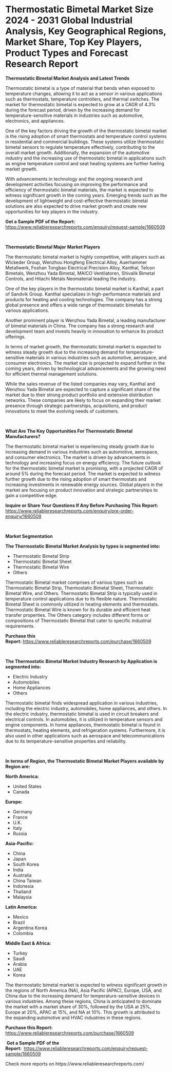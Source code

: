 <p><h1>Thermostatic Bimetal Market Size 2024 - 2031 Global Industrial Analysis, Key Geographical Regions, Market Share, Top Key Players, Product Types and Forecast Research Report</h1></p><p><strong>Thermostatic Bimetal Market Analysis and Latest Trends</strong></p>
<p><p>Thermostatic bimetal is a type of material that bends when exposed to temperature changes, allowing it to act as a sensor in various applications such as thermostats, temperature controllers, and thermal switches. The market for thermostatic bimetal is expected to grow at a CAGR of 4.3% during the forecast period, driven by the increasing demand for temperature-sensitive materials in industries such as automotive, electronics, and appliances.</p><p>One of the key factors driving the growth of the thermostatic bimetal market is the rising adoption of smart thermostats and temperature control systems in residential and commercial buildings. These systems utilize thermostatic bimetal sensors to regulate temperature effectively, contributing to the overall market growth. Additionally, the expansion of the automotive industry and the increasing use of thermostatic bimetal in applications such as engine temperature control and seat heating systems are further fueling market growth.</p><p>With advancements in technology and the ongoing research and development activities focusing on improving the performance and efficiency of thermostatic bimetal materials, the market is expected to witness significant growth in the coming years. Emerging trends such as the development of lightweight and cost-effective thermostatic bimetal solutions are also expected to drive market growth and create new opportunities for key players in the industry.</p></p>
<p><strong>Get a Sample PDF of the Report:&nbsp;</strong> <a href="https://www.reliableresearchreports.com/enquiry/request-sample/1660509">https://www.reliableresearchreports.com/enquiry/request-sample/1660509</a></p>
<p>&nbsp;</p>
<p><strong>Thermostatic Bimetal Major Market Players</strong></p>
<p><p>The thermostatic bimetal market is highly competitive, with players such as Wickeder Group, Wenzhou Hongfeng Electrical Alloy, Auerhammer Metallwerk, Foshan Tongbao Electrical Precision Alloy, Kanthal, Telcon Bimetals, Wenzhou Yada Bimetal, MAICO Ventilatoren, Shivalik Bimetal Controls, and Hitachi Metals Neomaterial leading the industry.</p><p>One of the key players in the thermostatic bimetal market is Kanthal, a part of Sandvik Group. Kanthal specializes in high-performance materials and products for heating and cooling technologies. The company has a strong global presence and offers a wide range of thermostatic bimetals for various applications.</p><p>Another prominent player is Wenzhou Yada Bimetal, a leading manufacturer of bimetal materials in China. The company has a strong research and development team and invests heavily in innovation to enhance its product offerings.</p><p>In terms of market growth, the thermostatic bimetal market is expected to witness steady growth due to the increasing demand for temperature-sensitive materials in various industries such as automotive, aerospace, and consumer electronics. The market size is projected to expand further in the coming years, driven by technological advancements and the growing need for efficient thermal management solutions.</p><p>While the sales revenue of the listed companies may vary, Kanthal and Wenzhou Yada Bimetal are expected to capture a significant share of the market due to their strong product portfolio and extensive distribution networks. These companies are likely to focus on expanding their market presence through strategic partnerships, acquisitions, and product innovations to meet the evolving needs of customers.</p></p>
<p>&nbsp;</p>
<p><strong>What Are The Key Opportunities For Thermostatic Bimetal Manufacturers?</strong></p>
<p><p>The thermostatic bimetal market is experiencing steady growth due to increasing demand in various industries such as automotive, aerospace, and consumer electronics. The market is driven by advancements in technology and increasing focus on energy efficiency. The future outlook for the thermostatic bimetal market is promising, with a projected CAGR of around 5% during the forecast period. The market is expected to witness further growth due to the rising adoption of smart thermostats and increasing investments in renewable energy sources. Global players in the market are focusing on product innovation and strategic partnerships to gain a competitive edge.</p></p>
<p><strong>Inquire or Share Your Questions If Any Before Purchasing This Report:</strong> <a href="https://www.reliableresearchreports.com/enquiry/pre-order-enquiry/1660509">https://www.reliableresearchreports.com/enquiry/pre-order-enquiry/1660509</a></p>
<p>&nbsp;</p>
<p><strong>Market Segmentation</strong></p>
<p><strong>The Thermostatic Bimetal Market Analysis by types is segmented into:</strong></p>
<p><ul><li>Thermostatic Bimetal Strip</li><li>Thermostatic Bimetal Sheet</li><li>Thermostatic Bimetal Wire</li><li>Others</li></ul></p>
<p><p>Thermostatic Bimetal market comprises of various types such as Thermostatic Bimetal Strip, Thermostatic Bimetal Sheet, Thermostatic Bimetal Wire, and Others. Thermostatic Bimetal Strip is typically used in temperature control applications due to its flexible nature. Thermostatic Bimetal Sheet is commonly utilized in heating elements and thermostats. Thermostatic Bimetal Wire is known for its durable and efficient heat transfer properties. The Others category includes different forms or compositions of Thermostatic Bimetal that cater to specific industrial requirements.</p></p>
<p><strong>Purchase this Report:&nbsp;</strong><a href="https://www.reliableresearchreports.com/purchase/1660509">https://www.reliableresearchreports.com/purchase/1660509</a></p>
<p>&nbsp;</p>
<p><strong>The Thermostatic Bimetal Market Industry Research by Application is segmented into:</strong></p>
<p><ul><li>Electric Industry</li><li>Automobiles</li><li>Home Appliances</li><li>Others</li></ul></p>
<p><p>Thermostatic bimetal finds widespread application in various industries, including the electric industry, automobiles, home appliances, and others. In the electric industry, thermostatic bimetal is used in circuit breakers and electrical controls. In automobiles, it is utilized in temperature sensors and engine components. In home appliances, thermostatic bimetal is found in thermostats, heating elements, and refrigeration systems. Furthermore, it is also used in other applications such as aerospace and telecommunications due to its temperature-sensitive properties and reliability.</p></p>
<p>&nbsp;</p>
<p><strong>In terms of Region, the Thermostatic Bimetal Market Players available by Region are:</strong></p>
<p>
    <p> <strong> North America: </strong>
        <ul>
            <li>United States</li>
            <li>Canada</li>
        </ul>
        </p> 
    <p> <strong> Europe: </strong>
        <ul>
            <li>Germany</li>
            <li>France</li>
            <li>U.K.</li>
            <li>Italy</li>
            <li>Russia</li>
        </ul>
        </p> 
    <p> <strong> Asia-Pacific: </strong>
        <ul>
            <li>China</li>
            <li>Japan</li>
            <li>South Korea</li>
            <li>India</li>
            <li>Australia</li>
            <li>China Taiwan</li>
            <li>Indonesia</li>
            <li>Thailand</li>
            <li>Malaysia</li>
        </ul>
        </p> 
    <p> <strong> Latin America: </strong>
        <ul>
            <li>Mexico</li>
            <li>Brazil</li>
            <li>Argentina Korea</li>
            <li>Colombia</li>
        </ul>
        </p> 
    <p> <strong> Middle East & Africa: </strong>
        <ul>
            <li>Turkey</li>
            <li>Saudi</li>
            <li>Arabia</li>
            <li>UAE</li>
            <li>Korea</li>
        </ul>
    </p>
    </p>
<p><p>The thermostatic bimetal market is expected to witness significant growth in the regions of North America (NA), Asia Pacific (APAC), Europe, USA, and China due to the increasing demand for temperature-sensitive devices in various industries. Among these regions, China is anticipated to dominate the market with a market share of 30%, followed by the USA at 25%, Europe at 20%, APAC at 15%, and NA at 10%. This growth is attributed to the expanding automotive and HVAC industries in these regions.</p></p>
<p><strong>Purchase this Report: </strong><a href="https://www.reliableresearchreports.com/purchase/1660509">https://www.reliableresearchreports.com/purchase/1660509</a></p>
<p>&nbsp;<strong>Get a Sample PDF of the Report:&nbsp;&nbsp;</strong><a href="https://www.reliableresearchreports.com/enquiry/request-sample/1660509">https://www.reliableresearchreports.com/enquiry/request-sample/1660509</a></p>
<p><strong></strong></p>
<p>Check more reports on https://www.reliableresearchreports.com/</p>